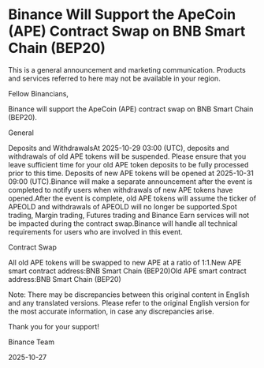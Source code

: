 # Binance Will Support the ApeCoin (APE) Contract Swap on BNB Smart Chain (BEP20)

This is a general announcement and marketing communication. Products and services referred to here may not be available in your region.

Fellow Binancians,

Binance will support the ApeCoin (APE) contract swap on BNB Smart Chain (BEP20).

General

Deposits and WithdrawalsAt 2025-10-29 03:00 (UTC), deposits and withdrawals of old APE tokens will be suspended. Please ensure that you leave sufficient time for your old APE token deposits to be fully processed prior to this time. Deposits of new APE tokens will be opened at 2025-10-31 09:00 (UTC).Binance will make a separate announcement after the event is completed to notify users when withdrawals of new APE tokens have opened.After the event is complete, old APE tokens will assume the ticker of APEOLD and withdrawals of APEOLD will no longer be supported.Spot trading, Margin trading, Futures trading and Binance Earn services will not be impacted during the contract swap.Binance will handle all technical requirements for users who are involved in this event.

Contract Swap

All old APE tokens will be swapped to new APE at a ratio of 1:1.New APE smart contract address:BNB Smart Chain (BEP20)Old APE smart contract address:BNB Smart Chain (BEP20)

Note: There may be discrepancies between this original content in English and any translated versions. Please refer to the original English version for the most accurate information, in case any discrepancies arise.

Thank you for your support!

Binance Team

2025-10-27